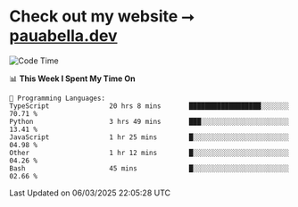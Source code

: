 # Check out my website ⭢ [pauabella.dev](https://pauabella.dev)

<!--START_SECTION:waka-->
![Code Time](http://img.shields.io/badge/Code%20Time-4%2C169%20hrs%2037%20mins-blue)

📊 **This Week I Spent My Time On** 

```text
💬 Programming Languages: 
TypeScript               20 hrs 8 mins       ██████████████████░░░░░░░   70.71 % 
Python                   3 hrs 49 mins       ███░░░░░░░░░░░░░░░░░░░░░░   13.41 % 
JavaScript               1 hr 25 mins        █░░░░░░░░░░░░░░░░░░░░░░░░   04.98 % 
Other                    1 hr 12 mins        █░░░░░░░░░░░░░░░░░░░░░░░░   04.26 % 
Bash                     45 mins             █░░░░░░░░░░░░░░░░░░░░░░░░   02.66 % 
```


 Last Updated on 06/03/2025 22:05:28 UTC
<!--END_SECTION:waka-->
